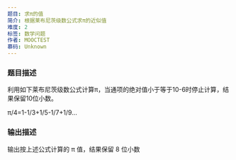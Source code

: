 ```yaml
---
题目: 求π的值
简介: 根据莱布尼茨级数公式求π的近似值
难度: 2
标签: 数学问题
作者: MOOCTEST
慕码: Unknown
---
```


### 题目描述

利用如下莱布尼茨级数公式计算π，当通项的绝对值小于等于10-6时停止计算，结果保留10位小数。

π/4=1-1/3+1/5-1/7+1/9...

### 输出描述

输出按上述公式计算的 π 值，结果保留 8 位小数
